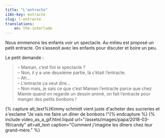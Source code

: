 ```yaml
---
title: "L'entracte"
i18n-key: entracte
slug: l-entracte
translations:
    en: the-interlude
---
```


Nous emmenons les enfants voir un spectacle. Au milieu est proposé un petit
entracte. On s’asseoit avec les enfants pour discuter et boire un peu.

<!-- more -->

Le petit demande :

> – Maman, c’est fini le spectacle ?  
> – Non, il y a une deuxième partie, là c’était l’entracte.  
> – Ah...  
> – L’entracte ça veut dire...  
> – Non mais, je sais ce que c’est Maman l’entracte parce que chez Mamie quand
> on regarde un dessin animé, on fait l’entracte pour manger des petits bonbons
> !

{% capture alt_text%}Kimmy schmidt vient juste d'acheter des sucreries et
s'exclame "Je vais me faire un dîner de bonbons !"{% endcapture %}
{% include video_as_a_gif.html.liquid
url="/assets/images/papa/2018-03-19/candy"
alt=alt_text
caption="Comment j'imagine les dîners chez leur grand-mère."
%}
